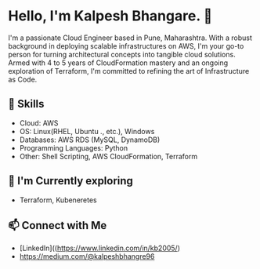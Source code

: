# Hello, I'm Kalpesh Bhangare. 👋

I'm a passionate Cloud Engineer based in Pune, Maharashtra. With a robust background in deploying scalable infrastructures on AWS, I'm your go-to person for turning architectural concepts into tangible cloud solutions. Armed with 4 to 5 years of CloudFormation mastery and an ongoing exploration of Terraform, I'm committed to refining the art of Infrastructure as Code.

## 🔧 Skills
- Cloud: AWS
- OS: Linux(RHEL, Ubuntu ., etc.), Windows
- Databases: AWS RDS (MySQL, DynamoDB)
- Programming Languages: Python
- Other: Shell Scripting, AWS CloudFormation, Terraform


## 🌱 I'm Currently exploring
- Terraform, Kubeneretes

## 📫 Connect with Me
- [LinkedIn]((https://www.linkedin.com/in/kb2005/)
- https://medium.com/@kalpeshbhangre96

